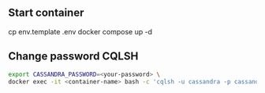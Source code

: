 ## Start container
cp env.template .env
docker compose up -d 

## Change password CQLSH
```bash
export CASSANDRA_PASSWORD=<your-password> \
docker exec -it <container-name> bash -c 'cqlsh -u cassandra -p cassandra -e "ALTER USER cassandra WITH PASSWORD '\''$CASSANDRA_PASSWORD'\'';"'
```